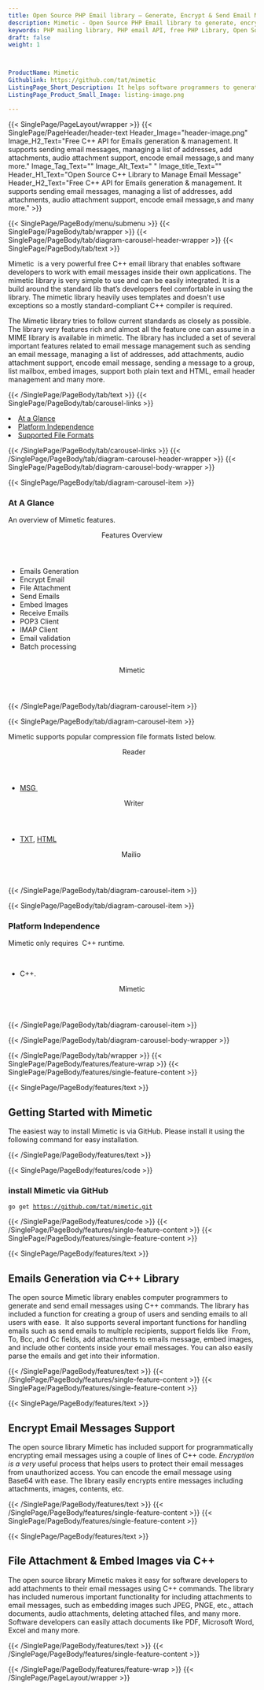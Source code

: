 ```yaml
---
title: Open Source PHP Email library – Generate, Encrypt & Send Email Message
description: Mimetic - Open Source PHP Email library to generate, encrypt or send plain text & HTML, emails. Managing a list of addresses, Attach Files or embed images & more.
keywords: PHP mailing library, PHP email API, free PHP Library, Open Source email Library, PHP PST programming, PHP EML, java Outlook MSG, Add Attachments to Email, PHP eml library, create  MSG email, Extract email messages, PHP outlook, PHP PST development, Conversion b/t MimeMessage, Conversion b/t EML and Outlook MSG
draft: false
weight: 1



ProductName: Mimetic
Githublink: https://github.com/tat/mimetic
ListingPage_Short_Description: It helps software programmers to generate, encrypt or send plain text & HTML emails. managing a list of addresses, attach Files or embed images & more.
ListingPage_Product_Small_Image: listing-image.png 

---
```


{{< SinglePage/PageLayout/wrapper >}}
{{< SinglePage/PageHeader/header-text
Header_Image="header-image.png"
Image_H2_Text="Free C++ API for Emails generation & management. It supports sending email messages, managing a list of addresses, add attachments, audio attachment support, encode email message,s and many more."
Image_Tag_Text=""
Image_Alt_Text=" "
Image_title_Text=""
Header_H1_Text="Open Source C++ Library to Manage Email Message"
Header_H2_Text="Free C++ API for Emails generation & management. It supports sending email messages, managing a list of addresses, add attachments, audio attachment support, encode email message,s and many more." >}}

{{< SinglePage/PageBody/menu/submenu >}}
{{< SinglePage/PageBody/tab/wrapper >}}
{{< SinglePage/PageBody/tab/diagram-carousel-header-wrapper >}}
{{< SinglePage/PageBody/tab/text >}}



<p>Mimetic  is a very powerful free C++ email library that enables software developers to work with email messages inside their own applications. The mimetic library is very simple to use and can be easily integrated. It is a build around the standard lib that’s developers feel comfortable in using the library. The mimetic library heavily uses templates and doesn't use exceptions so a mostly standard-compliant C++ compiler is required.</p>
<p>The Mimetic library tries to follow current standards as closely as possible. The library very features rich and almost all the feature one can assume in a MIME library is available in mimetic. The library has included a set of several important features related to email message management such as sending an email message, managing a list of addresses, add attachments, audio attachment support, encode email message, sending a message to a group, list mailbox, embed images, support both plain text and HTML, email header management and many more.</p>

{{< /SinglePage/PageBody/tab/text >}}
{{< SinglePage/PageBody/tab/carousel-links >}}

<li data-target="#diagramcarousel" data-slide-to="0"><a href="#">At a Glance</a></li>
<li data-target="#diagramcarousel" data-slide-to="2"><a href="#">Platform Independence</a></li>
<li data-target="#diagramcarousel" data-slide-to="1"><a class="activetab" href="#">Supported File Formats</a></li>


{{< /SinglePage/PageBody/tab/carousel-links >}}
{{< /SinglePage/PageBody/tab/diagram-carousel-header-wrapper >}}
{{< SinglePage/PageBody/tab/diagram-carousel-body-wrapper >}}

{{< SinglePage/PageBody/tab/diagram-carousel-item >}}
<h3>At A Glance</h3>
<p>An overview of Mimetic features.</p>
<div class="diagram1 d1-poi">
<div class="d1-row">
<div class="d1-col d1-right"><header>Features Overview</header>
<ul>
<li>Emails Generation</li>
<li>Encrypt Email</li>
<li>File Attachment</li>
<li>Send Emails</li>
<li>Embed Images</li>
<li>Receive Emails</li>
<li>POP3 Client</li>
<li>IMAP Client</li>
<li>Email validation</li>
<li>Batch processing</li>
</ul>
</div>
<!--/left -->
<div class="d1-col d1-right"> </div>
</div>
<div class="d1-logo" style="border: none;"><!--<img src="/templates/fileformat/images/product-logos/compression/net/sharpcompress-header.png" alt="Compression APIs for .NET" />--><header>Mimetic</header><footer><small></small></footer></div>
<!--/logo--></div>
<!--/diagram1-->
{{< /SinglePage/PageBody/tab/diagram-carousel-item >}}

{{< SinglePage/PageBody/tab/diagram-carousel-item >}}
<p>Mimetic supports popular compression file formats listed below.</p>
<div class="diagram1 d2  d1-poi">
<div class="d1-row">
<div class="d1-col d1-left"><header><i class="fa fa-arrows-v "> </i> Reader</header>
<ul>
<li><a href="https://docs.fileformat.com/email/msg/">MSG </a></li>
</ul>
</div>
<!--/left-->
<div class="d1-col d1-right"><header><i class="fa  fa-long-arrow-down"> </i> Writer</header>
<ul>
<li><a href="https://docs.fileformat.com/word-processing/txt/">TXT</a>, <a href="https://docs.fileformat.com/web/html/">HTML</a></li>
</ul>
</div>
<!--/right--></div>
<!--/row-->
<div class="d1-logo" style="border: none;"><!--<img src="/templates/fileformat/images/product-logos/compression/net/sharpcompress-header.png" alt="Compression APIs for .NET" />--><header>Mailio </header><footer><small></small></footer></div>
<!--/logo--></div>
<!--/diagram2-->
{{< /SinglePage/PageBody/tab/diagram-carousel-item >}}

{{< SinglePage/PageBody/tab/diagram-carousel-item >}}
<h3>Platform Independence</h3>
<p>Mimetic only requires  C++ runtime.</p>
<div class="diagram1 d1-poi">
<div class="d1-row">
<div class="d1-col d1-left"> </div>
<div class="d1-col d1-right"><!--<header><i class="fa fa-cubes">` </i></header-->
<ul>
<li>C++.</li>
</ul>
</div>
<!--/left
    <div class="d1-col d1-right">&nbsp;</div>--> <!--/right--></div>
<!--/row-->
<div class="d1-logo" style="border: none;"><!--<img src="/templates/fileformat/images/product-logos/compression/net/sharpcompress-header.png" alt="Compression APIs for .NET" />--><header>Mimetic</header><footer><small></small></footer></div>
<!--/logo--></div>
<!--/diagram2 -->
{{< /SinglePage/PageBody/tab/diagram-carousel-item >}}

{{< /SinglePage/PageBody/tab/diagram-carousel-body-wrapper >}}

{{< /SinglePage/PageBody/tab/wrapper >}}
{{< SinglePage/PageBody/features/feature-wrap >}}
{{< SinglePage/PageBody/features/single-feature-content >}}

{{< SinglePage/PageBody/features/text >}}
<h2 class="h2title">Getting Started with Mimetic</h2>
<p>The easiest way to install Mimetic is via GitHub. Please install it using the following command for easy installation.</p>
{{< /SinglePage/PageBody/features/text >}}

{{< SinglePage/PageBody/features/code >}}
<h3>install Mimetic via GitHub</h3>
<pre><code class="html">go get <a href="https://github.com/tat/mimetic.git">https://github.com/tat/mimetic.git</a></code></pre>

{{< /SinglePage/PageBody/features/code >}}
{{< /SinglePage/PageBody/features/single-feature-content >}}
{{< SinglePage/PageBody/features/single-feature-content >}}

{{< SinglePage/PageBody/features/text >}}
<h2 class="h2title">Emails Generation via C++ Library</h2>
<p>The open source Mimetic library enables computer programmers to generate and send email messages using C++ commands. The library has included a function for creating a group of users and sending emails to all users with ease.  It also supports several important functions for handling emails such as send emails to multiple recipients, support fields like  From, To, Bcc, and Cc fields, add attachments to emails message, embed images, and include other contents inside your email messages. You can also easily parse the emails and get into their information.</p>

{{< /SinglePage/PageBody/features/text >}}
{{< /SinglePage/PageBody/features/single-feature-content >}}
{{< SinglePage/PageBody/features/single-feature-content >}}

{{< SinglePage/PageBody/features/text >}}
<h2 class="h2title">Encrypt Email Messages Support</h2>
<p>The open source library Mimetic has included support for programmatically encrypting email messages using a couple of lines of C++ code.<em> Encryption is a ve</em>r<em>y</em> useful process<em> </em>that helps users to protect their email messages from unauthorized access. You can encode the email message using Base64 with ease. The library easily encrypts entire messages including attachments, images, contents, etc.</p>

{{< /SinglePage/PageBody/features/text >}}
{{< /SinglePage/PageBody/features/single-feature-content >}}
{{< SinglePage/PageBody/features/single-feature-content >}}

{{< SinglePage/PageBody/features/text >}}
<h2 class="h2title">File Attachment & Embed Images via C++</h2>
<p>The open source library Mimetic makes it easy for software developers to add attachments to their email messages using C++ commands. The library has included numerous important functionality for including attachments to email messages, such as embedding images such JPEG, PNGE, etc., attach documents, audio attachments, deleting attached files, and many more. Software developers can easily attach documents like PDF, Microsoft Word, Excel and many more.</p>

{{< /SinglePage/PageBody/features/text >}}
{{< /SinglePage/PageBody/features/single-feature-content >}}

{{< /SinglePage/PageBody/features/feature-wrap >}}
{{< /SinglePage/PageLayout/wrapper >}}